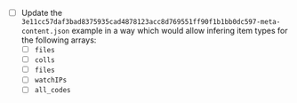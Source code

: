 - [ ] Update the `3e11cc57daf3bad8375935cad4878123acc8d769551ff90f1b1bb0dc597-meta-content.json` example in a way which would allow infering item types for the following arrays:
    - [ ] `files`
    - [ ] `colls`
    - [ ] `files`
    - [ ] `watchIPs`
    - [ ] `all_codes`
